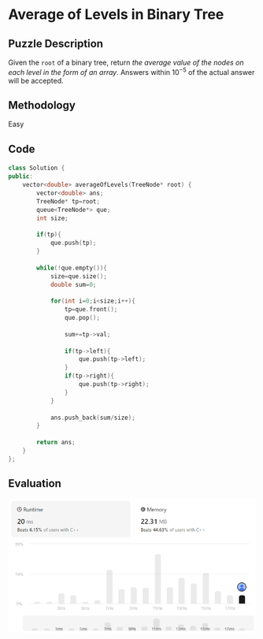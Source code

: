 # Average of Levels in Binary Tree
## Puzzle Description
Given the `root` of a binary tree, return *the average value of the nodes on each level in the form of an array*. Answers within $10^{-5}$ of the actual answer will be accepted.
## Methodology
Easy

## Code 
```cpp
class Solution {
public:
    vector<double> averageOfLevels(TreeNode* root) {
        vector<double> ans;
        TreeNode* tp=root;
        queue<TreeNode*> que;
        int size;

        if(tp){
            que.push(tp);
        }

        while(!que.empty()){
            size=que.size();
            double sum=0;

            for(int i=0;i<size;i++){
                tp=que.front();
                que.pop();

                sum+=tp->val;

                if(tp->left){
                    que.push(tp->left);
                }
                if(tp->right){
                    que.push(tp->right);
                }
            }

            ans.push_back(sum/size);
        }

        return ans;
    }
};
```

## Evaluation
![average](./06_Average%20of%20Levels%20in%20Binary%20Tree.png)